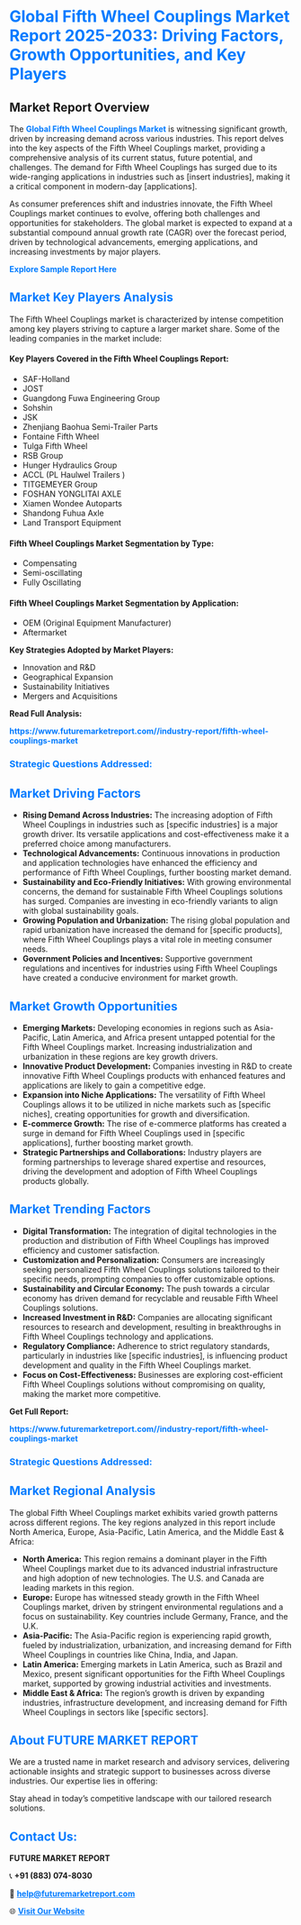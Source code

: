 <h1 style="color: #007BFF;">Global Fifth Wheel Couplings Market Report 2025-2033: Driving Factors, Growth Opportunities, and Key Players</h1>

<section id="overview">
<h2>Market Report Overview</h2>
<p>The <a href="https://www.futuremarketreport.com//industry-report/fifth-wheel-couplings-market" style="color: #007BFF; text-decoration: none;"><strong>Global Fifth Wheel Couplings Market</strong></a> is witnessing significant growth, driven by increasing demand across various industries. This report delves into the key aspects of the Fifth Wheel Couplings market, providing a comprehensive analysis of its current status, future potential, and challenges. The demand for Fifth Wheel Couplings has surged due to its wide-ranging applications in industries such as [insert industries], making it a critical component in modern-day [applications].</p>
<p>As consumer preferences shift and industries innovate, the Fifth Wheel Couplings market continues to evolve, offering both challenges and opportunities for stakeholders. The global market is expected to expand at a substantial compound annual growth rate (CAGR) over the forecast period, driven by technological advancements, emerging applications, and increasing investments by major players.</p>
</section>

<section id="overview">
<p><a href="https://www.futuremarketreport.com//request-sample/reportId=59967" style="color: #007BFF; text-decoration: none;"><strong>Explore Sample Report Here</strong></a></p>
</section>

<section id="key-players">
<h2 style="color: #007BFF;">Market Key Players Analysis</h2>
<p>The Fifth Wheel Couplings market is characterized by intense competition among key players striving to capture a larger market share. Some of the leading companies in the market include:</p>
<h4>Key Players Covered in the Fifth Wheel Couplings Report:</h4>
<ul><li>SAF-Holland</li><li>JOST</li><li>Guangdong Fuwa Engineering Group</li><li>Sohshin</li><li>JSK</li><li>Zhenjiang Baohua Semi-Trailer Parts</li><li>Fontaine Fifth Wheel</li><li>Tulga Fifth Wheel</li><li>RSB Group</li><li>Hunger Hydraulics Group</li><li>ACCL (PL Haulwel Trailers )</li><li>TITGEMEYER Group</li><li>FOSHAN YONGLITAI AXLE</li><li>Xiamen Wondee Autoparts</li><li>Shandong Fuhua Axle</li><li>Land Transport Equipment</li></ul>
<h4>Fifth Wheel Couplings Market Segmentation by Type:</h4>
<ul><li>Compensating</li><li>Semi-oscillating</li><li>Fully Oscillating</li></ul>

<h4>Fifth Wheel Couplings Market Segmentation by Application:</h4>
<ul><li>OEM (Original Equipment Manufacturer)</li><li>Aftermarket</li></ul>
<p><strong>Key Strategies Adopted by Market Players:</strong></p>
<ul>
<li>Innovation and R&D</li>
<li>Geographical Expansion</li>
<li>Sustainability Initiatives</li>
<li>Mergers and Acquisitions</li>
</ul>
</section>

<section>
<p><strong>Read Full Analysis: </strong></p><a href="https://www.futuremarketreport.com//industry-report/fifth-wheel-couplings-market" style="color: #007BFF; text-decoration: none;"><strong>https://www.futuremarketreport.com//industry-report/fifth-wheel-couplings-market</strong></a>
<h3 style="color: #007BFF;">Strategic Questions Addressed:</h3>
</section>

<section id="driving-factors">
<h2 style="color: #007BFF;">Market Driving Factors</h2>
<ul>
<li><strong>Rising Demand Across Industries:</strong> The increasing adoption of Fifth Wheel Couplings in industries such as [specific industries] is a major growth driver. Its versatile applications and cost-effectiveness make it a preferred choice among manufacturers.</li>
<li><strong>Technological Advancements:</strong> Continuous innovations in production and application technologies have enhanced the efficiency and performance of Fifth Wheel Couplings, further boosting market demand.</li>
<li><strong>Sustainability and Eco-Friendly Initiatives:</strong> With growing environmental concerns, the demand for sustainable Fifth Wheel Couplings solutions has surged. Companies are investing in eco-friendly variants to align with global sustainability goals.</li>
<li><strong>Growing Population and Urbanization:</strong> The rising global population and rapid urbanization have increased the demand for [specific products], where Fifth Wheel Couplings plays a vital role in meeting consumer needs.</li>
<li><strong>Government Policies and Incentives:</strong> Supportive government regulations and incentives for industries using Fifth Wheel Couplings have created a conducive environment for market growth.</li>
</ul>
</section>

<section id="growth-opportunities">
<h2 style="color: #007BFF;">Market Growth Opportunities</h2>
<ul>
<li><strong>Emerging Markets:</strong> Developing economies in regions such as Asia-Pacific, Latin America, and Africa present untapped potential for the Fifth Wheel Couplings market. Increasing industrialization and urbanization in these regions are key growth drivers.</li>
<li><strong>Innovative Product Development:</strong> Companies investing in R&D to create innovative Fifth Wheel Couplings products with enhanced features and applications are likely to gain a competitive edge.</li>
<li><strong>Expansion into Niche Applications:</strong> The versatility of Fifth Wheel Couplings allows it to be utilized in niche markets such as [specific niches], creating opportunities for growth and diversification.</li>
<li><strong>E-commerce Growth:</strong> The rise of e-commerce platforms has created a surge in demand for Fifth Wheel Couplings used in [specific applications], further boosting market growth.</li>
<li><strong>Strategic Partnerships and Collaborations:</strong> Industry players are forming partnerships to leverage shared expertise and resources, driving the development and adoption of Fifth Wheel Couplings products globally.</li>
</ul>
</section>

<section id="trending-factors">
<h2 style="color: #007BFF;">Market Trending Factors</h2>
<ul>
<li><strong>Digital Transformation:</strong> The integration of digital technologies in the production and distribution of Fifth Wheel Couplings has improved efficiency and customer satisfaction.</li>
<li><strong>Customization and Personalization:</strong> Consumers are increasingly seeking personalized Fifth Wheel Couplings solutions tailored to their specific needs, prompting companies to offer customizable options.</li>
<li><strong>Sustainability and Circular Economy:</strong> The push towards a circular economy has driven demand for recyclable and reusable Fifth Wheel Couplings solutions.</li>
<li><strong>Increased Investment in R&D:</strong> Companies are allocating significant resources to research and development, resulting in breakthroughs in Fifth Wheel Couplings technology and applications.</li>
<li><strong>Regulatory Compliance:</strong> Adherence to strict regulatory standards, particularly in industries like [specific industries], is influencing product development and quality in the Fifth Wheel Couplings market.</li>
<li><strong>Focus on Cost-Effectiveness:</strong> Businesses are exploring cost-efficient Fifth Wheel Couplings solutions without compromising on quality, making the market more competitive.</li>
</ul>
</section>

<section>
<p><strong>Get Full Report: </strong></p><a href="https://www.futuremarketreport.com//industry-report/fifth-wheel-couplings-market" style="color: #007BFF; text-decoration: none;"><strong>https://www.futuremarketreport.com//industry-report/fifth-wheel-couplings-market</strong></a>
<h3 style="color: #007BFF;">Strategic Questions Addressed:</h3>
</section>


<section id="regional-analysis">
<h2 style="color: #007BFF;">Market Regional Analysis</h2>
<p>The global Fifth Wheel Couplings market exhibits varied growth patterns across different regions. The key regions analyzed in this report include North America, Europe, Asia-Pacific, Latin America, and the Middle East & Africa:</p>
<ul>
<li><strong>North America:</strong> This region remains a dominant player in the Fifth Wheel Couplings market due to its advanced industrial infrastructure and high adoption of new technologies. The U.S. and Canada are leading markets in this region.</li>
<li><strong>Europe:</strong> Europe has witnessed steady growth in the Fifth Wheel Couplings market, driven by stringent environmental regulations and a focus on sustainability. Key countries include Germany, France, and the U.K.</li>
<li><strong>Asia-Pacific:</strong> The Asia-Pacific region is experiencing rapid growth, fueled by industrialization, urbanization, and increasing demand for Fifth Wheel Couplings in countries like China, India, and Japan.</li>
<li><strong>Latin America:</strong> Emerging markets in Latin America, such as Brazil and Mexico, present significant opportunities for the Fifth Wheel Couplings market, supported by growing industrial activities and investments.</li>
<li><strong>Middle East & Africa:</strong> The region’s growth is driven by expanding industries, infrastructure development, and increasing demand for Fifth Wheel Couplings in sectors like [specific sectors].</li>
</ul>
</section>

<footer>
<h2 style="color: #007BFF;">About FUTURE MARKET REPORT</h2>
<p>We are a trusted name in market research and advisory services, delivering actionable insights and strategic support to businesses across diverse industries. Our expertise lies in offering:</p>

<p>Stay ahead in today’s competitive landscape with our tailored research solutions.</p>

<h2 style="color: #007BFF;">Contact Us:</h2>
<p><strong>FUTURE MARKET REPORT</strong></p>
<p>📞 <strong>+91 (883) 074-8030</strong></p>
<p>📧 <strong><a href="mailto:help@futuremarketreport.com" style="color: #007BFF;">help@futuremarketreport.com</a></strong></p>
<p>🌐 <strong><a href="https://www.futuremarketreport.com/" style="color: #007BFF;">Visit Our Website</a></strong></p>
</footer>
